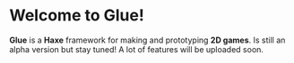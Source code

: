 # Welcome to Glue!

__Glue__ is a __Haxe__ framework for making and prototyping __2D games__.
Is still an alpha version but stay tuned! A lot of features will be uploaded soon.
